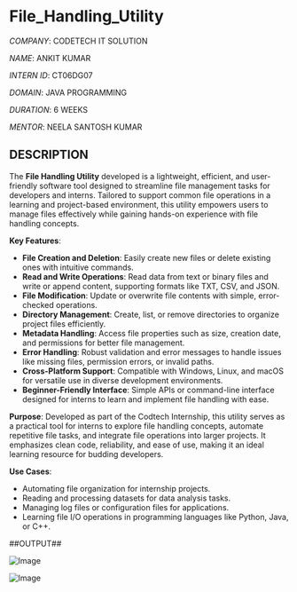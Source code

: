 # File_Handling_Utility

*COMPANY*: CODETECH IT SOLUTION

*NAME*: ANKIT KUMAR

*INTERN ID*: CT06DG07

*DOMAIN*: JAVA PROGRAMMING

*DURATION*: 6 WEEKS

*MENTOR*: NEELA SANTOSH KUMAR

## DESCRIPTION ##

The **File Handling Utility** developed is a lightweight, efficient, and user-friendly software tool designed to streamline file management tasks for developers and interns. Tailored to support common file operations in a learning and project-based environment, this utility empowers users to manage files effectively while gaining hands-on experience with file handling concepts.

**Key Features**:
- **File Creation and Deletion**: Easily create new files or delete existing ones with intuitive commands.
- **Read and Write Operations**: Read data from text or binary files and write or append content, supporting formats like TXT, CSV, and JSON.
- **File Modification**: Update or overwrite file contents with simple, error-checked operations.
- **Directory Management**: Create, list, or remove directories to organize project files efficiently.
- **Metadata Handling**: Access file properties such as size, creation date, and permissions for better file management.
- **Error Handling**: Robust validation and error messages to handle issues like missing files, permission errors, or invalid paths.
- **Cross-Platform Support**: Compatible with Windows, Linux, and macOS for versatile use in diverse development environments.
- **Beginner-Friendly Interface**: Simple APIs or command-line interface designed for interns to learn and implement file handling with ease.

**Purpose**:
Developed as part of the Codtech Internship, this utility serves as a practical tool for interns to explore file handling concepts, automate repetitive file tasks, and integrate file operations into larger projects. It emphasizes clean code, reliability, and ease of use, making it an ideal learning resource for budding developers.

**Use Cases**:
- Automating file organization for internship projects.
- Reading and processing datasets for data analysis tasks.
- Managing log files or configuration files for applications.
- Learning file I/O operations in programming languages like Python, Java, or C++.

##OUTPUT##

![Image](https://github.com/user-attachments/assets/5626c809-9af1-4d0d-b8f0-850480a2222e)

![Image](https://github.com/user-attachments/assets/a7946c1d-dfa9-455c-b4b3-9d08cfaf55d7)
